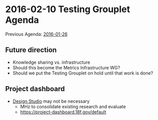 # 2016-02-10 Testing Grouplet Agenda

Previous Agenda: [2016-01-26](./20160126_agenda.md)

## Future direction

* Knowledge sharing vs. infrastructure
* Should this become the Metrics Infrastructure WG?
* Should we put the Testing Grouplet on hold until that work is done?

## Project dashboard

* [Design Studio](https://methods.18f.gov/design-studio/) may not be necessary
  * MHz to consolidate existing research and evaluate
  * https://project-dashboard.18f.gov/default
